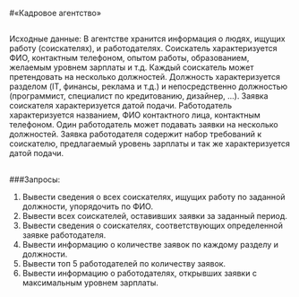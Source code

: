 #«Кадровое агентство»
##
Исходные данные:
В агентстве хранится информация о людях, ищущих работу (соискателях), и
работодателях. Соискатель характеризуется ФИО, контактным телефоном, опытом
работы, образованием, желаемым уровнем зарплаты и т.д. Каждый соискатель
может претендовать на несколько должностей. Должность характеризуется
разделом (IT, финансы, реклама и т.д.) и непосредственно должностью
(программист, специалист по кредитованию, дизайнер, ...). Заявка соискателя
характеризуется датой подачи. Работодатель характеризуется названием, ФИО
контактного лица, контактным телефоном. Один работодатель может подавать
заявки на несколько должностей. Заявка работодателя содержит набор требований
к соискателю, предлагаемый уровень зарплаты и так же характеризуется датой
подачи.
##
###Запросы:
1) Вывести сведения о всех соискателях, ищущих работу по заданной
должности, упорядочить по ФИО.
2) Вывести всех соискателей, оставивших заявки за заданный период.
3) Вывести сведения о соискателях, соответствующих определенной заявке
работодателя.
4) Вывести информацию о количестве заявок по каждому разделу и должности.
5) Вывести топ 5 работодателей по количеству заявок.
6) Вывести информацию о работодателях, открывших заявки с максимальным
уровнем зарплаты.
